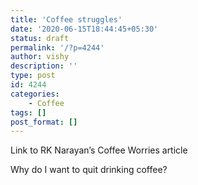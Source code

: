 ```yaml
---
title: 'Coffee struggles'
date: '2020-06-15T18:44:45+05:30'
status: draft
permalink: '/?p=4244'
author: vishy
description: ''
type: post
id: 4244
categories: 
    - Coffee
tags: []
post_format: []
---
```

Link to RK Narayan’s Coffee Worries article

Why do I want to quit drinking coffee?
